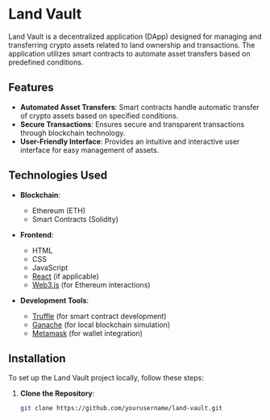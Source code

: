 # Land Vault

Land Vault is a decentralized application (DApp) designed for managing and transferring crypto assets related to land ownership and transactions. The application utilizes smart contracts to automate asset transfers based on predefined conditions.

## Features

- **Automated Asset Transfers**: Smart contracts handle automatic transfer of crypto assets based on specified conditions.
- **Secure Transactions**: Ensures secure and transparent transactions through blockchain technology.
- **User-Friendly Interface**: Provides an intuitive and interactive user interface for easy management of assets.

## Technologies Used

- **Blockchain**:
  - Ethereum (ETH)
  - Smart Contracts (Solidity)

- **Frontend**:
  - HTML
  - CSS
  - JavaScript
  - [React](https://reactjs.org/) (if applicable)
  - [Web3.js](https://web3js.readthedocs.io/) (for Ethereum interactions)

- **Development Tools**:
  - [Truffle](https://www.trufflesuite.com/truffle) (for smart contract development)
  - [Ganache](https://www.trufflesuite.com/ganache) (for local blockchain simulation)
  - [Metamask](https://metamask.io/) (for wallet integration)

## Installation

To set up the Land Vault project locally, follow these steps:

1. **Clone the Repository**:
   ```bash
   git clone https://github.com/yourusername/land-vault.git
